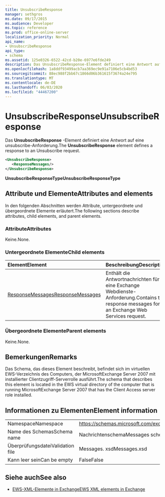 ```yaml
---
title: UnsubscribeResponse
manager: sethgros
ms.date: 09/17/2015
ms.audience: Developer
ms.topic: reference
ms.prod: office-online-server
localization_priority: Normal
api_name:
- UnsubscribeResponse
api_type:
- schema
ms.assetid: 125e0326-6522-42cd-b20e-6977e6fde249
description: Das UnsubscribeResponse-Element definiert eine Antwort auf eine unsubscribe-Anforderung.
ms.openlocfilehash: 1a8ddf93499acb7aa369ec9e91a7106e5cb4bd53
ms.sourcegitcommit: 88ec988f2bb67c1866d06b361615f3674a24e795
ms.translationtype: MT
ms.contentlocale: de-DE
ms.lasthandoff: 06/03/2020
ms.locfileid: "44467200"
---
```

# <a name="unsubscriberesponse"></a><span data-ttu-id="8b43e-103">UnsubscribeResponse</span><span class="sxs-lookup"><span data-stu-id="8b43e-103">UnsubscribeResponse</span></span>

<span data-ttu-id="8b43e-104">Das **UnsubscribeResponse** -Element definiert eine Antwort auf eine unsubscribe-Anforderung.</span><span class="sxs-lookup"><span data-stu-id="8b43e-104">The **UnsubscribeResponse** element defines a response to an Unsubscribe request.</span></span> 
  
```xml
<UnsubscribeResponse>
   <ResponseMessages/>
</UnsubscribeResponse>
```

 <span data-ttu-id="8b43e-105">**UnsubscribeResponseType**</span><span class="sxs-lookup"><span data-stu-id="8b43e-105">**UnsubscribeResponseType**</span></span>
## <a name="attributes-and-elements"></a><span data-ttu-id="8b43e-106">Attribute und Elemente</span><span class="sxs-lookup"><span data-stu-id="8b43e-106">Attributes and elements</span></span>

<span data-ttu-id="8b43e-107">In den folgenden Abschnitten werden Attribute, untergeordnete und übergeordnete Elemente erläutert.</span><span class="sxs-lookup"><span data-stu-id="8b43e-107">The following sections describe attributes, child elements, and parent elements.</span></span>
  
### <a name="attributes"></a><span data-ttu-id="8b43e-108">Attribute</span><span class="sxs-lookup"><span data-stu-id="8b43e-108">Attributes</span></span>

<span data-ttu-id="8b43e-109">Keine.</span><span class="sxs-lookup"><span data-stu-id="8b43e-109">None.</span></span>
  
### <a name="child-elements"></a><span data-ttu-id="8b43e-110">Untergeordnete Elemente</span><span class="sxs-lookup"><span data-stu-id="8b43e-110">Child elements</span></span>

|<span data-ttu-id="8b43e-111">**Element**</span><span class="sxs-lookup"><span data-stu-id="8b43e-111">**Element**</span></span>|<span data-ttu-id="8b43e-112">**Beschreibung**</span><span class="sxs-lookup"><span data-stu-id="8b43e-112">**Description**</span></span>|
|:-----|:-----|
|[<span data-ttu-id="8b43e-113">ResponseMessages</span><span class="sxs-lookup"><span data-stu-id="8b43e-113">ResponseMessages</span></span>](responsemessages.md) <br/> |<span data-ttu-id="8b43e-114">Enthält die Antwortnachrichten für eine Exchange Webdienste-Anforderung.</span><span class="sxs-lookup"><span data-stu-id="8b43e-114">Contains the response messages for an Exchange Web Services request.</span></span>  <br/> |
   
### <a name="parent-elements"></a><span data-ttu-id="8b43e-115">Übergeordnete Elemente</span><span class="sxs-lookup"><span data-stu-id="8b43e-115">Parent elements</span></span>

<span data-ttu-id="8b43e-116">Keine.</span><span class="sxs-lookup"><span data-stu-id="8b43e-116">None.</span></span>
  
## <a name="remarks"></a><span data-ttu-id="8b43e-117">Bemerkungen</span><span class="sxs-lookup"><span data-stu-id="8b43e-117">Remarks</span></span>

<span data-ttu-id="8b43e-118">Das Schema, das dieses Element beschreibt, befindet sich im virtuellen EWS-Verzeichnis des Computers, der MicrosoftExchange Server 2007 mit installierter Clientzugriff-Serverrolle ausführt.</span><span class="sxs-lookup"><span data-stu-id="8b43e-118">The schema that describes this element is located in the EWS virtual directory of the computer that is running MicrosoftExchange Server 2007 that has the Client Access server role installed.</span></span>
  
## <a name="element-information"></a><span data-ttu-id="8b43e-119">Informationen zu Elementen</span><span class="sxs-lookup"><span data-stu-id="8b43e-119">Element information</span></span>

|||
|:-----|:-----|
|<span data-ttu-id="8b43e-120">Namespace</span><span class="sxs-lookup"><span data-stu-id="8b43e-120">Namespace</span></span>  <br/> |https://schemas.microsoft.com/exchange/services/2006/messages  <br/> |
|<span data-ttu-id="8b43e-121">Name des Schemas</span><span class="sxs-lookup"><span data-stu-id="8b43e-121">Schema name</span></span>  <br/> |<span data-ttu-id="8b43e-122">Nachrichtenschema</span><span class="sxs-lookup"><span data-stu-id="8b43e-122">Messages schema</span></span>  <br/> |
|<span data-ttu-id="8b43e-123">Überprüfungsdatei</span><span class="sxs-lookup"><span data-stu-id="8b43e-123">Validation file</span></span>  <br/> |<span data-ttu-id="8b43e-124">Messages. xsd</span><span class="sxs-lookup"><span data-stu-id="8b43e-124">Messages.xsd</span></span>  <br/> |
|<span data-ttu-id="8b43e-125">Kann leer sein</span><span class="sxs-lookup"><span data-stu-id="8b43e-125">Can be empty</span></span>  <br/> |<span data-ttu-id="8b43e-126">False</span><span class="sxs-lookup"><span data-stu-id="8b43e-126">False</span></span>  <br/> |
   
## <a name="see-also"></a><span data-ttu-id="8b43e-127">Siehe auch</span><span class="sxs-lookup"><span data-stu-id="8b43e-127">See also</span></span>



- [<span data-ttu-id="8b43e-128">EWS-XML-Elemente in Exchange</span><span class="sxs-lookup"><span data-stu-id="8b43e-128">EWS XML elements in Exchange</span></span>](ews-xml-elements-in-exchange.md)

